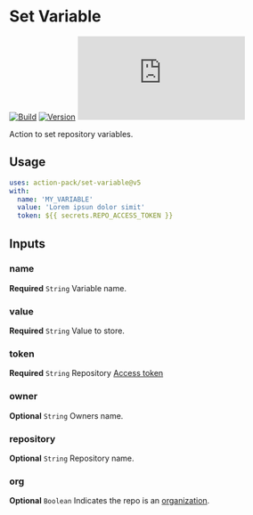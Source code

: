 # Set Variable
[![Build](https://github.com/action-pack/set-variable/actions/workflows/build.yml/badge.svg)](https://github.com/action-pack/set-variable/)
[![Version](https://img.shields.io/github/v/tag/action-pack/set-variable?label=version&color=066da5)](https://github.com/action-pack/set-variable/)
[![Size](https://img.shields.io/github/size/action-pack/set-variable/dist/index.js?branch=release/v5&label=size&color=066da5)](https://github.com/action-pack/set-variable/)

Action to set repository variables.

## Usage

```YAML
uses: action-pack/set-variable@v5
with:
  name: 'MY_VARIABLE'
  value: 'Lorem ipsun dolor simit'
  token: ${{ secrets.REPO_ACCESS_TOKEN }}
```

## Inputs

### name

**Required** `String` Variable name.

### value

**Required** `String` Value to store.

### token

**Required** `String` Repository [Access token](https://docs.github.com/en/github/authenticating-to-github/creating-a-personal-access-token)

### owner

**Optional** `String` Owners name.

### repository

**Optional** `String` Repository name.

### org

**Optional** `Boolean` Indicates the repo is an [organization](https://docs.github.com/en/github/setting-up-and-managing-organizations-and-teams/about-organizations).
